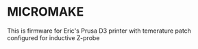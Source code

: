 # MICROMAKE

This is firmware for Eric's Prusa D3 printer with temerature patch configured for inductive Z-probe

